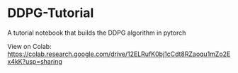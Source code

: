# DDPG-Tutorial
A tutorial notebook that builds the DDPG algorithm in pytorch

View on Colab: https://colab.research.google.com/drive/12ELRufK0bj1cCdt8RZaoqu1mZo2Ex4kK?usp=sharing
